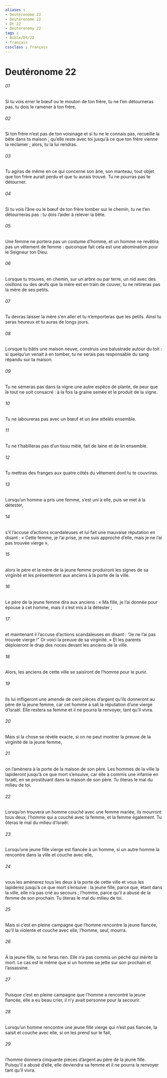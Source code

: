 ```yaml
---
aliases : 
- Deutéronome 22
- Deutéronome 22
- Dt 22
- Deuteronomy 22
tags : 
- Bible/Dt/22
- français
cssclass : français
---
```


# Deutéronome 22

###### 01
Si tu vois errer le bœuf ou le mouton de ton frère, tu ne t’en détourneras pas, tu dois le ramener à ton frère.
###### 02
Si ton frère n’est pas de ton voisinage et si tu ne le connais pas, recueille la bête dans ta maison ; qu’elle reste avec toi jusqu’à ce que ton frère vienne la réclamer ; alors, tu la lui rendras.
###### 03
Tu agiras de même en ce qui concerne son âne, son manteau, tout objet que ton frère aurait perdu et que tu aurais trouvé. Tu ne pourras pas te détourner.
###### 04
Si tu vois l’âne ou le bœuf de ton frère tomber sur le chemin, tu ne t’en détourneras pas : tu dois l’aider à relever la bête.
###### 05
Une femme ne portera pas un costume d’homme, et un homme ne revêtira pas un vêtement de femme : quiconque fait cela est une abomination pour le Seigneur ton Dieu.
###### 06
Lorsque tu trouves, en chemin, sur un arbre ou par terre, un nid avec des oisillons ou des œufs que la mère est en train de couver, tu ne retireras pas la mère de ses petits.
###### 07
Tu devras laisser la mère s’en aller et tu n’emporteras que les petits. Ainsi tu seras heureux et tu auras de longs jours.
###### 08
Lorsque tu bâtis une maison neuve, construis une balustrade autour du toit : si quelqu’un venait à en tomber, tu ne serais pas responsable du sang répandu sur ta maison.
###### 09
Tu ne sèmeras pas dans ta vigne une autre espèce de plante, de peur que le tout ne soit consacré : à la fois la graine semée et le produit de la vigne.
###### 10
Tu ne laboureras pas avec un bœuf et un âne attelés ensemble.
###### 11
Tu ne t’habilleras pas d’un tissu mêlé, fait de laine et de lin ensemble.
###### 12
Tu mettras des franges aux quatre côtés du vêtement dont tu te couvriras.
###### 13
Lorsqu’un homme a pris une femme, s’est uni à elle, puis se met à la détester,
###### 14
s’il l’accuse d’actions scandaleuses et lui fait une mauvaise réputation en disant : « Cette femme, je l’ai prise, je me suis approché d’elle, mais je ne l’ai pas trouvée vierge »,
###### 15
alors le père et la mère de la jeune femme produiront les signes de sa virginité et les présenteront aux anciens à la porte de la ville.
###### 16
Le père de la jeune femme dira aux anciens : « Ma fille, je l’ai donnée pour épouse à cet homme, mais il s’est mis à la détester ;
###### 17
et maintenant il l’accuse d’actions scandaleuses en disant : “Je ne l’ai pas trouvée vierge !” Or voici la preuve de sa virginité. » Et les parents déploieront le drap des noces devant les anciens de la ville.
###### 18
Alors, les anciens de cette ville se saisiront de l’homme pour le punir.
###### 19
Ils lui infligeront une amende de cent pièces d’argent qu’ils donneront au père de la jeune femme, car cet homme a sali la réputation d’une vierge d’Israël. Elle restera sa femme et il ne pourra la renvoyer, tant qu’il vivra.
###### 20
Mais si la chose se révèle exacte, si on ne peut montrer la preuve de la virginité de la jeune femme,
###### 21
on l’amènera à la porte de la maison de son père. Les hommes de la ville la lapideront jusqu’à ce que mort s’ensuive, car elle a commis une infamie en Israël, en se prostituant dans la maison de son père. Tu ôteras le mal du milieu de toi.
###### 22
Lorsqu’on trouvera un homme couché avec une femme mariée, ils mourront tous deux, l’homme qui a couché avec la femme, et la femme également. Tu ôteras le mal du milieu d’Israël.
###### 23
Lorsqu’une jeune fille vierge est fiancée à un homme, si un autre homme la rencontre dans la ville et couche avec elle,
###### 24
vous les amènerez tous les deux à la porte de cette ville et vous les lapiderez jusqu’à ce que mort s’ensuive : la jeune fille, parce que, étant dans la ville, elle n’a pas crié au secours ; l’homme, parce qu’il a abusé de la femme de son prochain. Tu ôteras le mal du milieu de toi.
###### 25
Mais si c’est en pleine campagne que l’homme rencontre la jeune fiancée, qu’il la violente et couche avec elle, l’homme, seul, mourra.
###### 26
À la jeune fille, tu ne feras rien. Elle n’a pas commis un péché qui mérite la mort. Le cas est le même que si un homme se jette sur son prochain et l’assassine.
###### 27
Puisque c’est en pleine campagne que l’homme a rencontré la jeune fiancée, elle a eu beau crier, il n’y avait personne pour la secourir.
###### 28
Lorsqu’un homme rencontre une jeune fille vierge qui n’est pas fiancée, la saisit et couche avec elle, si on les prend sur le fait,
###### 29
l’homme donnera cinquante pièces d’argent au père de la jeune fille. Puisqu’il a abusé d’elle, elle deviendra sa femme et il ne pourra la renvoyer tant qu’il vivra.

